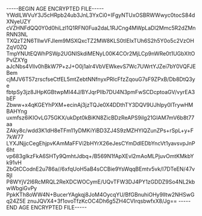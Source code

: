 -----BEGIN AGE ENCRYPTED FILE-----
YWdlLWVuY3J5cHRpb24ub3JnL3YxCi0+IFgyNTUxOSBRWWwyc0tocS84dXNyeUZY
cVZHNFdQQ0Y0d0hiLzl1Q1RFN0Fua2daL1RJCng4MWpLaDl2Mmc5R2dZMnRNN3NL
TXQzT2N6TllwVFJIem9MSXQxcTZ2MW8KLS0tIEIxTUh6S2h5Y0o5c2VzOHZqV0ZQ
TmpYNUtEQWhPSWp2UGNlSkdiMENyL00K4COr2MjLCp9nWRe0t1UGbXItOPvlZXYg
aJcNbs4Vllv0hBkW7P+zJ+O0j1alr4VbVEWkevS7Wc7UWrtYJZei7bY0VQFJEBem
cjMJV6T57zrscfseCtfEL5mtZebtNNfnyxPRlcFfzZqouG7sF9ZPxB/Db8DtQ3ye
fbtpSy3jz8JHpKGBtwpMI44J/BYJqrPIlb7DU4N3pmFwSCDcptoaGV/vyrEA3bEF
Zbww+x4qKGEYhPXM+ecinAj3jzTQJe0X4DDthTY3DQV9UJhlpy0ITrywHMBAHYng
uxmfsz6iKIOvLG75GKX/ukDpt0kBiKN8ZicBDzReAPS9iIg21GIAM7mV6b8t77aa
ZAky8c/wdd3K1dH8eTFm11yDMKiYiBD3ZJ4S9zMZHYlQZunZPs+rSpL+y+F7kW77
LYXJNjjcCegEhjpvKAmMaFFVi2bHYrX26eJesCYmDdlEDbYncVt1yavsvpJnP6ht
vp683gIkzFkA6SHTy9QmhtJdbq+/B569N1fApXEvl2mAoMLPjuvOmtKMkbYk91vH
ZbGtCCodnE2u786a//6xfqUoH5aB4sCCBie9YsWqqBEmtv5vk/I7DTeEN/47vRjI
P8WYjV2I6RcMRQL2ReXDCWOCymE/UQvTFW3DJ4PY1zGDDZ9So4NL2kbwWbgiGvPy
PpkKTh8oWW4N+BucerYAgkqj8JoM4OycqYU/BfGBnuhiOHy9lItw2NHSwGq24Z5E
znuJQVX4+3f1ovoTfzKcOC4Dh6g5ZH4CVIrqsbwfxX8/Jg==
-----END AGE ENCRYPTED FILE-----
